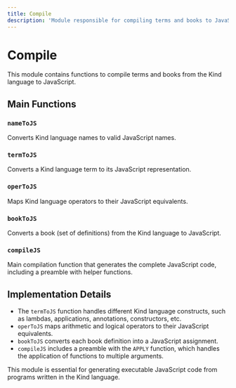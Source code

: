 ```yaml
---
title: Compile
description: 'Module responsible for compiling terms and books to JavaScript'
---
```


# Compile

This module contains functions to compile terms and books from the Kind language to JavaScript.

## Main Functions

### `nameToJS`

Converts Kind language names to valid JavaScript names.

### `termToJS`

Converts a Kind language term to its JavaScript representation.

### `operToJS`

Maps Kind language operators to their JavaScript equivalents.

### `bookToJS`

Converts a book (set of definitions) from the Kind language to JavaScript.

### `compileJS`

Main compilation function that generates the complete JavaScript code, including a preamble with helper functions.

## Implementation Details

- The `termToJS` function handles different Kind language constructs, such as lambdas, applications, annotations, constructors, etc.
- `operToJS` maps arithmetic and logical operators to their JavaScript equivalents.
- `bookToJS` converts each book definition into a JavaScript assignment.
- `compileJS` includes a preamble with the `APPLY` function, which handles the application of functions to multiple arguments.

This module is essential for generating executable JavaScript code from programs written in the Kind language.
